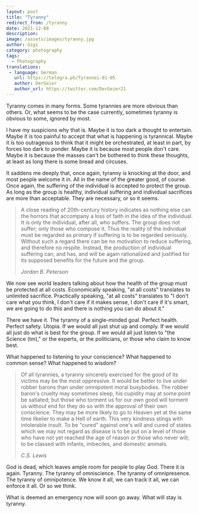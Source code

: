```yaml
---
layout: post
title: "Tyranny"
redirect_from: /tyranny
date: 2021-12-08
description:
image: /assets/images/tyranny.jpg
author: Gigi
category: photography
tags:
  - Photography
translations:
 - language: German
   url: https://telegra.ph/Tyrannei-01-05
   author: DerGeier
   author_url: https://twitter.com/DerGeier21
---
```


Tyranny comes in many forms. Some tyrannies are more obvious than others. Or,
what seems to be the case currently, sometimes tyranny is obvious to some,
ignored by most.

I have my suspicions why that is. Maybe it is too dark a thought to entertain.
Maybe it is too painful to accept that what is happening is tyrannical. Maybe it
is too outrageous to think that it might be orchestrated, at least in part, by
forces too dark to ponder. Maybe it is because most people don't care. Maybe it
is because the masses can't be bothered to think these thoughts, at least as
long there is some bread and circuses.

It saddens me deeply that, once again, tyranny is knocking at the door, and most
people welcome it in. All in the name of the greater good, of course. Once
again, the suffering of the individual is accepted to protect the group. As long
as the group is healthy, individual suffering and individual sacrifices are more
than acceptable. They are necessary, or so it seems.

> A close reading of 20th-century history indicates as nothing else can the
> horrors that accompany a loss of faith in the idea of the individual. It is
> only the individual, after all, who suffers. The group does not suffer; only
> those who compose it. Thus the reality of the individual must be regarded as
> primary if suffering is to be regarded seriously. Without such a regard there
> can be no motivation to reduce suffering, and therefore no respite. Instead,
> the production of individual suffering can, and has, and will be again
> rationalized and justified for its supposed benefits for the future and the
> group.  
>
> <cite>Jordan B. Peterson</cite>

We now see world leaders talking about how the health of the group must be
protected at all costs. Economically speaking, "at all costs" translates to
unlimited sacrifice. Practically speaking, "at all costs" translates to "I don't
care what you think, I don't care if it makes sense, I don't care if it's smart,
we are going to do this and there is nothing you can do about it."

There we have it. The tyranny of a single-minded goal. Perfect health. Perfect
safety. Utopia. If we would all just shut up and comply. If we would all just do
what is best for the group. If we would all just listen to "the Science (tm),"
or the experts, or the politicians, or those who claim to know best.

What happened to listening to your conscience? What happened to common sense?
What happened to wisdom?

> Of all tyrannies, a tyranny sincerely exercised for the good of its victims may
> be the most oppressive. It would be better to live under robber barons than
> under omnipotent moral busybodies. The robber baron's cruelty may sometimes
> sleep, his cupidity may at some point be satiated; but those who torment us for
> our own good will torment us without end for they do so with the approval of
> their own conscience. They may be more likely to go to Heaven yet at the same
> time likelier to make a Hell of earth. This very kindness stings with
> intolerable insult. To be "cured" against one's will and cured of states which
> we may not regard as disease is to be put on a level of those who have not yet
> reached the age of reason or those who never will; to be classed with infants,
> imbeciles, and domestic animals.
>
> <cite>C.S. Lewis</cite>

God is dead, which leaves ample room for people to play God. There it is again.
Tyranny. The tyranny of omniscience. The tyranny of omnipresence. The tyranny of
omnipotence. We know it all, we can track it all, we can enforce it all. Or so
we think.

What is deemed an emergency now will soon go away. What will stay is tyranny.
